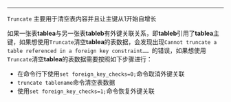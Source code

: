 

----

`Truncate` 主要用于清空表内容并且让主键从1开始自增长

如果一张表**tablea**与另一张表**tableb**有外键关联关系，即**tableb**引用了**tablea**主键，如果想使用`Truncate`清空**tablea**的表数据，会发现出现`Cannot truncate a table referenced in a foreign key constraint…… `的错误，如果想使用`Truncate`清空**tablea**的表数据需要按照如下步骤进行：

+ 在命令行下使用`set foreign_key_checks=0;`命令取消外键关联
+ `truncate tablename`命令清空表数据
+ 使用`set foreign_key_checks=1;`命令恢复外键关联

